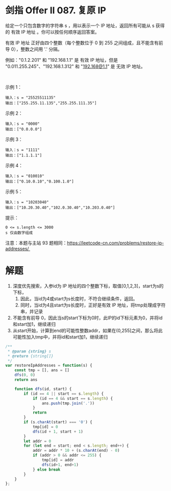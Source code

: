 # 剑指 Offer II 087. 复原 IP 
给定一个只包含数字的字符串 s ，用以表示一个 IP 地址，返回所有可能从 s 获得的 有效 IP 地址 。你可以按任何顺序返回答案。

有效 IP 地址 正好由四个整数（每个整数位于 0 到 255 之间组成，且不能含有前导 0），整数之间用 '.' 分隔。

例如："0.1.2.201" 和 "192.168.1.1" 是 有效 IP 地址，但是 "0.011.255.245"、"192.168.1.312" 和 "192.168@1.1" 是 无效 IP 地址。

 

示例 1：
```
输入：s = "25525511135"
输出：["255.255.11.135","255.255.111.35"]
```
示例 2：
```
输入：s = "0000"
输出：["0.0.0.0"]
```
示例 3：
```
输入：s = "1111"
输出：["1.1.1.1"]
```
示例 4：
```
输入：s = "010010"
输出：["0.10.0.10","0.100.1.0"]
```
示例 5：
```
输入：s = "10203040"
输出：["10.20.30.40","102.0.30.40","10.203.0.40"]
```

提示：
```
0 <= s.length <= 3000
s 仅由数字组成
```

注意：本题与主站 93 题相同：https://leetcode-cn.com/problems/restore-ip-addresses/ 

# 解题
1. 深度优先搜索，入参id为 IP 地址的四个整数下标，取值[0,1,2,3]，start为s的下标，
   1. 因此，当id为4或start为s长度时，不符合继续条件，返回。
   2. 同时，当id为4且start为s长度时，正好是有效 IP 地址，将tmp处理成字符串，并记录
2. 不能含有前导 0，因此当s的start下标为0时，此IP的id下标元素为0，并将id和start加1，继续递归
3. 从start开始，计算到end的可能性整数addr，如果在(0,255]之间，那么将此可能性加入tmp中，并将id和start加1，继续递归
```js
/**
 * @param {string} s
 * @return {string[]}
 */
var restoreIpAddresses = function(s) {
    const tmp = [], ans = []
    dfs(0, 0)
    return ans

    function dfs(id, start) {
        if (id == 4 || start == s.length) {
            if (id == 4 && start == s.length) {
                ans.push(tmp.join('.'))
            }
            return
        }
        if (s.charAt(start) === '0') {
            tmp[id] = 0
            dfs(id + 1, start + 1)
        }
        let addr = 0
        for (let end = start; end < s.length; end++) {
            addr = addr * 10 + (s.charAt(end) - 0)
            if (addr > 0 && addr <= 255) {
                tmp[id] = addr
                dfs(id+1, end+1)
            } else break
        }
    }
};
```

